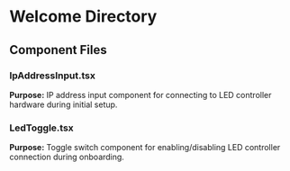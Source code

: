 # Welcome Directory
## Component Files
### IpAddressInput.tsx
**Purpose:** IP address input component for connecting to LED controller hardware during initial setup.

### LedToggle.tsx
**Purpose:** Toggle switch component for enabling/disabling LED controller connection during onboarding.
